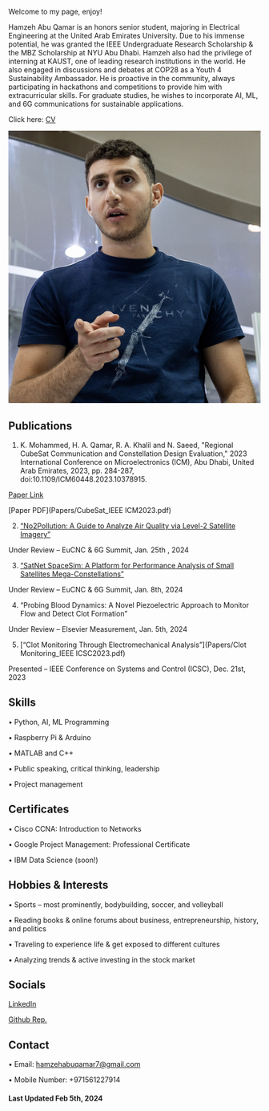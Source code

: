Welcome to my page, enjoy!

Hamzeh Abu Qamar is an honors senior student, majoring in Electrical Engineering at the United Arab Emirates University. Due to his immense potential, he was granted the IEEE Undergraduate Research Scholarship & the MBZ Scholarship at NYU Abu Dhabi. Hamzeh also had the privilege of interning at KAUST, one of leading research institutions in the world. He also engaged in discussions and debates at COP28 as a Youth 4 Sustainability Ambassador. He is proactive in the community, always participating in hackathons and competitions to provide him with extracurricular skills. For graduate studies, he wishes to incorporate AI, ML, and 6G communications for sustainable applications.

Click here: [CV](HamzehAbuQamarCV.pdf/)

![Image 1](IMG_3700.jpg/)

## Publications
1. K. Mohammed, H. A. Qamar, R. A. Khalil and N. Saeed, "Regional CubeSat Communication
and Constellation Design Evaluation," 2023 International Conference on Microelectronics
(ICM), Abu Dhabi, United Arab Emirates, 2023, pp. 284-287, doi:10.1109/ICM60448.2023.10378915.

[Paper Link](https://www.researchgate.net/publication/377202483_Regional_CubeSat_Communication_and_Constellation_Design_Evaluation)

[Paper PDF](Papers/CubeSat_IEEE ICM2023.pdf)

2. [“No2Pollution: A Guide to Analyze Air Quality via Level-2 Satellite Imagery”](Papers/No2Pollution_EuCNC24.pdf)

Under Review – EuCNC & 6G Summit, Jan. 25th , 2024

3. [“SatNet SpaceSim: A Platform for Performance Analysis of Small Satellites Mega-Constellations”](Papers/SatNetSpaceSim_EuCNC24.pdf)

Under Review – EuCNC & 6G Summit, Jan. 8th, 2024

4. “Probing Blood Dynamics: A Novel Piezoelectric Approach to Monitor Flow and Detect Clot Formation” 

Under Review – Elsevier Measurement, Jan. 5th, 2024

5. [“Clot Monitoring Through Electromechanical Analysis”](Papers/Clot Monitoring_IEEE ICSC2023.pdf)

Presented – IEEE Conference on Systems and Control (ICSC), Dec. 21st, 2023

## Skills
• Python, AI, ML Programming

• Raspberry Pi & Arduino

• MATLAB and C++

• Public speaking, critical thinking, leadership

• Project management

## Certificates
• Cisco CCNA: Introduction to Networks

• Google Project Management: Professional Certificate

• IBM Data Science (soon!)

## Hobbies & Interests
• Sports – most prominently, bodybuilding, soccer, and volleyball

• Reading books & online forums about business, entrepreneurship, history, and politics

• Traveling to experience life & get exposed to different cultures

• Analyzing trends & active investing in the stock market

## Socials
[LinkedIn](https://www.linkedin.com/in/hamzeh-abu-qamar-034605218/)

[Github Rep.](https://github.com/hamzehaq7)

## Contact
• Email: hamzehabuqamar7@gmail.com

• Mobile Number: +971561227914


#### Last Updated Feb 5th, 2024

